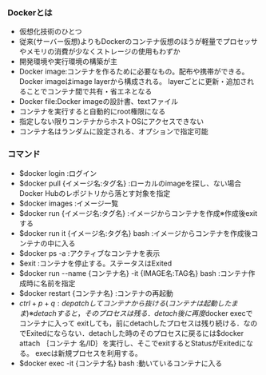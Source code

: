### Dockerとは
- 仮想化技術のひとつ
- 従来(サーバー仮想)よりもDockerのコンテナ仮想のほうが軽量でプロセッサやメモリの消費が少なくストレージの使用もわずか
- 開発環境や実行環境の構築が主
- Docker image:コンテナを作るために必要なもの。配布や携帯ができる。Docker imageはimage layerから構成される。
               layerごとに更新・追加されることでコンテナ間で共有・省エネとなる
- Docker file:Docker imageの設計書、textファイル
- コンテナを実行すると自動的にroot権限になる
- 指定しない限りコンテナからホストOSにアクセスできない
- コンテナ名はランダムに設定される、オプションで指定可能

### コマンド
- $docker login :ログイン
- $docker pull {イメージ名:タグ名} :ローカルのimageを探し、ない場合Docker Hubのレポジトリから落とす対象を指定
- $docker images :イメージ一覧
- $docker run {イメージ名:タグ名} :イメージからコンテナを作成※作成後exitする
- $docker run it {イメージ名:タグ名} bash :イメージからコンテナを作成後コンテナの中に入る
- $docker ps -a :アクティブなコンテナを表示
- $exit :コンテナを停止する。ステータスはExited
- $docker run --name {コンテナ名} -it {IMAGE名:TAG名} bash :コンテナ作成時に名前を指定
- $docker restart {コンテナ名} :コンテナの再起動
- $ctrl + p + q :depatchしてコンテナから抜ける(コンテナは起動したまま)※detachすると，そのプロセスは残る．detach後に再度$docker execでコンテナに入って                      exitしても，前にdetachしたプロセスは残り続ける．なのでExitedにならない．detachした時のそのプロセスに戻るには$docker attach ｛コンテナ                      名/ID｝を実行し、そこでexitするとStatusがExitedになる。
                 execは新規プロセスを利用する。
- $docker exec -it {コンテナ名} bash :動いているコンテナに入る
